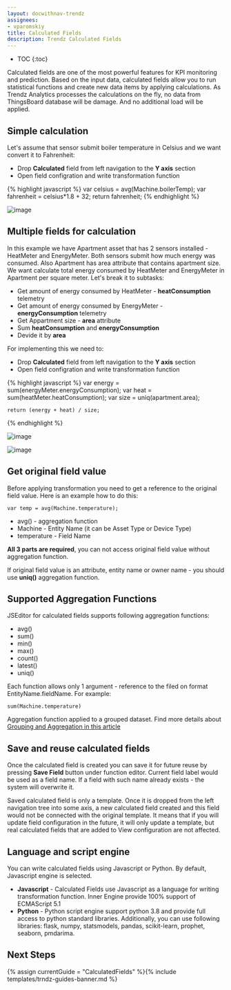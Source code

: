 ```yaml
---
layout: docwithnav-trendz
assignees:
- vparomskiy
title: Calculated Fields
description: Trendz Calculated Fields
---
```


* TOC
{:toc}

Calculated fields are one of the most powerful features for KPI monitoring and prediction. 
Based on the input data, calculated fields allow you to run statistical functions and create new data items by applying calculations. 
As Trendz Analytics processes the calculations on the fly, no data from ThingsBoard database will be damage.
 And no additional load will be applied.


## Simple calculation

Let's assume that sensor submit boiler temperature in Celsius and we want convert it to Fahrenheit:

* Drop **Calculated** field from left navigation to the **Y axis** section
* Open field configration and write transformation function

{% highlight javascript %}
    var celsius = avg(Machine.boilerTemp);
    var fahrenheit = celsius*1.8 + 32;
    return fahrenheit;
{% endhighlight %}   

![image](/images/trendz/calculated-simple.png)

## Multiple fields for calculation

In this example we have Apartment asset that has 2 sensors installed - HeatMeter and EnergyMeter. Both sensors submit how much energy was consumed.
Also Apartment has area attribute that contains apartment size. We want calculate total energy consumed by HeatMeter and EnergyMeter 
in Apartment per square meter. Let's break it to subtasks:

* Get amount of energy consumed by HeatMeter - **heatConsumption** telemetry 
* Get amount of energy consumed by EnergyMeter - **energyConsumption** telemetry 
* Get Appartment size - **area** attribute
* Sum **heatConsumption** and **energyConsumption**
* Devide it by **area**
  
For implementing this we need to:
* Drop **Calculated** field from left navigation to the **Y axis** section
* Open field configration and write transformation function  
  
{% highlight javascript %}
    var energy = sum(energyMeter.energyConsumption);
    var heat = sum(heatMeter.heatConsumption);
    var size = uniq(apartment.area);
    
    return (energy + heat) / size;
{% endhighlight %}   

![image](/images/trendz/calculated-complex-config.png)

![image](/images/trendz/calculated-complex-result.png)

## Get original field value

Before applying transformation you need to get a reference to the original field value. Here is an example how to do this:

```
var temp = avg(Machine.temperature);
```

* avg() - aggregation function
* Machine - Entity Name (it can be Asset Type or Device Type)
* temperature - Field Name

**All 3 parts are required**, you can not access original field value without aggregation function. 

If original field value is an attribute, entity name or owner name - you should use **uniq()** aggregation function.

## Supported Aggregation Functions

JSEditor for calculated fields supports following aggregation functions:

* avg()
* sum()
* min()
* max()
* count()
* latest()
* uniq()

Each function allows only 1 argument - reference to the filed on format EntityName.fieldName. For example:

```
sum(Machine.temperature)
```

Aggregation function applied to a grouped dataset. Find more details about [Grouping and Aggregation in this article](/docs/trendz/data-grouping-aggregation/)

## Save and reuse calculated fields

Once the calculated field is created you can save it for future reuse by pressing **Save Field** button under function editor. 
Current field label would be used as a field name. If a field with such name already exists - the system will overwrite it.

Saved calculated field is only a template. Once it is dropped from the left navigation tree into some axis, a new 
calculated field created and this field would not be connected with the original template.
It means that if you will update field configuration in the future, it will only update a template, 
but real calculated fields that are added to View configuration are not affected.

## Language and script engine

You can write calculated fields using Javascript or Python. By default, Javascript engine is selected.

* **Javascript** - Calculated Fields use Javascript as a language for writing transformation function. Inner Engine provide 100% support of ECMAScript 5.1
* **Python** - Python script engine support python 3.8 and provide full access to python standard libraries. Additionally, you can use following libraries: flask, numpy, statsmodels, pandas, scikit-learn, prophet, seaborn, pmdarima.

## Next Steps

{% assign currentGuide = "CalculatedFields" %}{% include templates/trndz-guides-banner.md %}